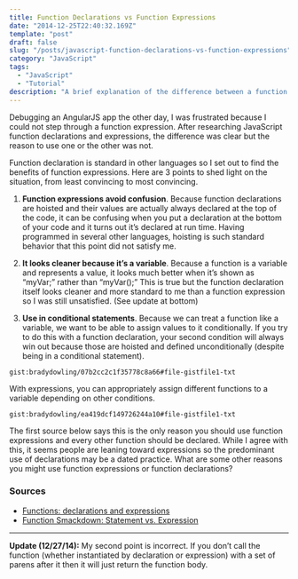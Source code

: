 ```yaml
---
title: Function Declarations vs Function Expressions
date: "2014-12-25T22:40:32.169Z"
template: "post"
draft: false
slug: "/posts/javascript-function-declarations-vs-function-expressions"
category: "JavaScript"
tags:
  - "JavaScript"
  - "Tutorial"
description: "A brief explanation of the difference between a function declaration and a function expression in JavaScript."
---
```


Debugging an AngularJS app the other day, I was frustrated because I could not step through a function expression. After researching JavaScript function declarations and expressions, the difference was clear but the reason to use one or the other was not.

Function declaration is standard in other languages so I set out to find the benefits of function expressions. Here are 3 points to shed light on the situation, from least convincing to most convincing.

1. **Function expressions avoid confusion**. Because function declarations are hoisted and their values are actually always declared at the top of the code, it can be confusing when you put a declaration at the bottom of your code and it turns out it’s declared at run time. Having programmed in several other languages, hoisting is such standard behavior that this point did not satisfy me.

2. **It looks cleaner because it’s a variable**. Because a function is a variable and represents a value, it looks much better when it’s shown as “myVar;” rather than “myVar();” This is true but the function declaration itself looks cleaner and more standard to me than a function expression so I was still unsatisfied. (See update at bottom)

3. **Use in conditional statements**. Because we can treat a function like a variable, we want to be able to assign values to it conditionally. If you try to do this with a function declaration, your second condition will always win out because those are hoisted and defined unconditionally (despite being in a conditional statement).

`gist:bradydowling/07b2cc2c1f35778c8a66#file-gistfile1-txt`

With expressions, you can appropriately assign different functions to a variable depending on other conditions.

`gist:bradydowling/ea419dcf149726244a10#file-gistfile1-txt`

The first source below says this is the only reason you should use function expressions and every other function should be declared. While I agree with this, it seems people are leaning toward expressions so the predominant use of declarations may be a dated practice. What are some other reasons you might use function expressions or function declarations?

### Sources
- [Functions: declarations and expressions](http://javascript.info/tutorial/functions-declarations-and-expressions)
- [Function Smackdown: Statement vs. Expression](http://www.unicodegirl.com/function-statement-versus-function-expression.html)

---

**Update (12/27/14):** My second point is incorrect. If you don’t call the function (whether instantiated by declaration or expression) with a set of parens after it then it will just return the function body.
